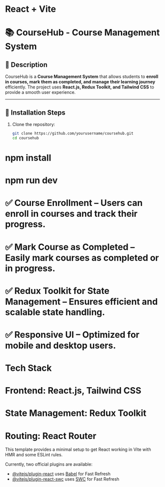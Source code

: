 # React + Vite

# 📚 CourseHub - Course Management System

## 📖 Description  

CourseHub is a **Course Management System** that allows students to **enroll in courses, mark them as completed, and manage their learning journey** efficiently. The project uses **React.js, Redux Toolkit, and Tailwind CSS** to provide a smooth user experience.

---

## 🚀 Installation Steps  

1. Clone the repository:  
   ```sh
   git clone https://github.com/yourusername/coursehub.git
   cd coursehub

#  npm install
# npm run dev


# ✅ Course Enrollment – Users can enroll in courses and track their progress.
 # ✅ Mark Course as Completed – Easily mark courses as completed or in progress.
# ✅ Redux Toolkit for State Management – Ensures efficient and scalable state handling.
# ✅ Responsive UI – Optimized for mobile and desktop users.


#  Tech Stack
# Frontend: React.js, Tailwind CSS
# State Management: Redux Toolkit
# Routing: React Router  




This template provides a minimal setup to get React working in Vite with HMR and some ESLint rules.

Currently, two official plugins are available:

- [@vitejs/plugin-react](https://github.com/vitejs/vite-plugin-react/blob/main/packages/plugin-react/README.md) uses [Babel](https://babeljs.io/) for Fast Refresh
- [@vitejs/plugin-react-swc](https://github.com/vitejs/vite-plugin-react-swc) uses [SWC](https://swc.rs/) for Fast Refresh
